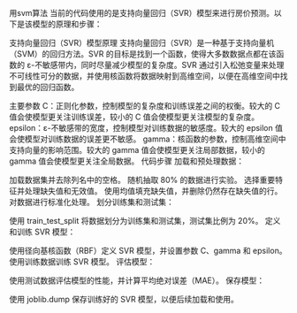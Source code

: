 用svm算法
当前的代码使用的是支持向量回归（SVR）模型来进行房价预测。以下是该模型的原理和步骤：

支持向量回归（SVR）模型原理
支持向量回归（SVR）是一种基于支持向量机（SVM）的回归方法。SVR 的目标是找到一个函数，使得大多数数据点都在该函数的 ε-不敏感带内，同时尽量减少模型的复杂度。SVR 通过引入松弛变量来处理不可线性可分的数据，并使用核函数将数据映射到高维空间，以便在高维空间中找到最优的回归函数。

主要参数
C：正则化参数，控制模型的复杂度和训练误差之间的权衡。较大的 C 值会使模型更关注训练误差，较小的 C 值会使模型更关注模型的复杂度。
epsilon：ε-不敏感带的宽度，控制模型对训练数据的敏感度。较大的 epsilon 值会使模型对训练数据的误差更不敏感。
gamma：核函数的参数，控制高维空间中支持向量的影响范围。较大的 gamma 值会使模型更关注局部数据，较小的 gamma 值会使模型更关注全局数据。
代码步骤
加载和预处理数据：

加载数据集并去除列名中的空格。
随机抽取 80% 的数据进行实验。
选择重要特征并处理缺失值和无效值。
使用均值填充缺失值，并删除仍然存在缺失值的行。
对数据进行标准化处理。
划分训练集和测试集：

使用 train_test_split 将数据划分为训练集和测试集，测试集比例为 20%。
定义和训练 SVR 模型：

使用径向基核函数（RBF）定义 SVR 模型，并设置参数 C、gamma 和 epsilon。
使用训练数据训练 SVR 模型。
评估模型：

使用测试数据评估模型的性能，并计算平均绝对误差（MAE）。
保存模型：

使用 joblib.dump 保存训练好的 SVR 模型，以便后续加载和使用。